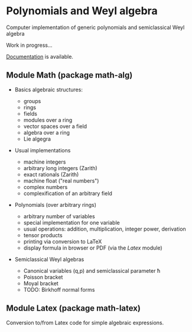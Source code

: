# Polynomials and Weyl algebra

Computer implementation of generic polynomials and semiclassical Weyl algebra

Work in progress...

[Documentation](https://svungoc.github.io/poly-weyl/index.html) is available.


## Module Math (package math-alg)

+ Basics algebraic structures:

	- groups
	- rings
	- fields
	- modules over a ring
	- vector spaces over a field
	- algebra over a ring
	- Lie algegra

+ Usual implementations

	- machine integers
	- arbitrary long integers (Zarith)
	- exact rationals (Zarith)
	- machine float ("real numbers")
	- complex numbers
	- complexification of an arbitrary field
	
+ Polynomials (over arbitrary rings)

	- arbitrary number of variables
	- special implementation for one variable
	- usual operations: addition, multiplication, integer power, derivation
	- tensor products
	- printing via conversion to LaTeX
	- display formula in browser or PDF (via the *Latex* module)

+ Semiclassical Weyl algebras

	- Canonical variables (q,p) and semiclassical parameter ħ
	- Poisson bracket
	- Moyal bracket
	- TODO: Birkhoff normal forms

## Module Latex (package math-latex)

Conversion to/from Latex code for simple algebraic expressions.

